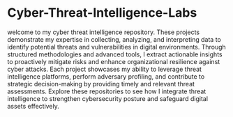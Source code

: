 # Cyber-Threat-Intelligence-Labs

welcome to my cyber threat intelligence repository. These projects demonstrate my expertise in collecting, analyzing, and interpreting data to identify potential threats and vulnerabilities in digital environments. Through structured methodologies and advanced tools, I extract actionable insights to proactively mitigate risks and enhance organizational resilience against cyber attacks. Each project showcases my ability to leverage threat intelligence platforms, perform adversary profiling, and contribute to strategic decision-making by providing timely and relevant threat assessments. Explore these repositories to see how I integrate threat intelligence to strengthen cybersecurity posture and safeguard digital assets effectively.

